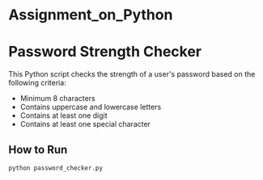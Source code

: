 # Assignment_on_Python
# Password Strength Checker
This Python script checks the strength of a user's password based on the following criteria:
- Minimum 8 characters
- Contains uppercase and lowercase letters
- Contains at least one digit
- Contains at least one special character

## How to Run
```bash
python password_checker.py
